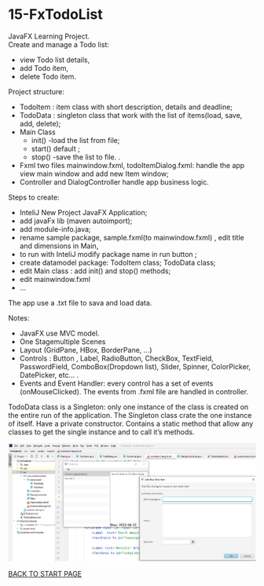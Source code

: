 # 15-FxTodoList
JavaFX Learning Project.  
Create and manage a Todo list:
  - view Todo list details,
  - add Todo item,
  - delete Todo item.
 
Project structure:  
  - TodoItem : item class with short description, details and deadline;  
  - TodoData : singleton class that work with the list of items(load, save, add, delete);  
  - Main Class 
    - init() -load the list from file;
    - start() default ; 
    - stop() -save the list to file.  .
  - Fxml two files mainwindow.fxml, todoItemDialog.fxml: handle the app view main window and add new Item window;
  - Controller and DialogController handle app business logic.

 

Steps to create:
  - InteliJ New Project JavaFX Application;
  - add javaFx lib (maven autoimport);
  - add module-info.java;
  - rename sample package, sample.fxml(to mainwindow.fxml) ,   edit title and dimensions in Main,
  - to run with InteliJ modify package name in run button ;
  - create datamodel package: TodoItem class; TodoData class;
  - edit Main class : add init() and stop() methods;
  - edit mainwindow.fxml
  - ...

The app use a .txt file to sava and load data. 

Notes:  
  - JavaFX use MVC model.  
  - One Stagemultiple Scenes
  - Layout (GridPane, HBox, BorderPane, ...)  
  - Controls : Button , Label, RadioButton, CheckBox, TextField, PasswordField, ComboBox(Dropdown list), Slider, Spinner, ColorPicker, DatePicker, etc… . 
  - Events and Event Handler: every control has a set of events (onMouseClicked). The events from .fxml file are handled in controller.

TodoData class is a Singleton:  only one instance of the class is created on the entire run of the application. The Singleton class crate the one instance of itself. Have a private constructor. Contains a static method that allow any classes to get the single instance and to call it’s methods.   






![Project Explorer:](box/project-structure.png)

  
    
[BACK TO START PAGE](https://github.com/FlorescuAndrei/Start.git)


